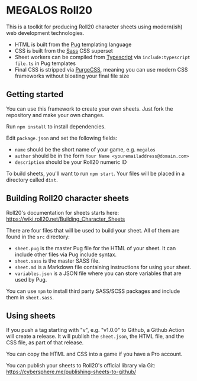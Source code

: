 # MEGALOS Roll20

This is a toolkit for producing Roll20 character sheets using modern(ish) web development technologies.

- HTML is built from the [Pug](https://pugjs.org) templating language
- CSS is built from the [Sass](https://sass-lang.com) CSS superset
- Sheet workers can be compiled from [Typescript](https://www.typescriptlang.org/) via `include:typescript file.ts` in Pug templates
- Final CSS is stripped via [PurgeCSS](https://purgecss.com), meaning you can use modern CSS frameworks without bloating your final file size

## Getting started

You can use this framework to create your own sheets. Just fork the repository and make your own changes.

Run `npm install` to install dependencies.

Edit `package.json` and set the following fields:

- `name` should be the short name of your game, e.g. `megalos`
- `author` should be in the form `Your Name <youremailaddress@domain.com>`
- `description` should be your Roll20 numeric ID

To build sheets, you'll want to run `npm start`. Your files will be placed in a directory called `dist`.

## Building Roll20 character sheets

Roll20's documentation for sheets starts here: https://wiki.roll20.net/Building_Character_Sheets

There are four files that will be used to build your sheet. All of them are found in the `src` directory:

- `sheet.pug` is the master Pug file for the HTML of your sheet. It can include other files via Pug include syntax.
- `sheet.sass` is the master SASS file.
- `sheet.md` is a Markdown file containing instructions for using your sheet.
- `variables.json` is a JSON file where you can store variables that are used by Pug.

You can use `npm` to install third party SASS/SCSS packages and include them in `sheet.sass`.

## Using sheets

If you push a tag starting with "v", e.g. "v1.0.0" to Github, a Github Action will create a release.
It will publish the `sheet.json`, the HTML file, and the CSS file, as part of that release.

You can copy the HTML and CSS into a game if you have a Pro account.

You can publish your sheets to Roll20's official library via Git: https://cybersphere.me/publishing-sheets-to-github/